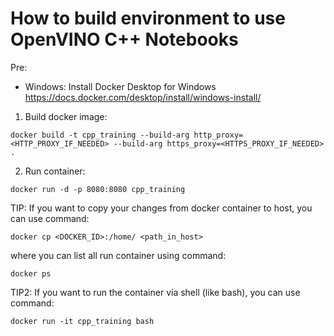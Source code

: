 # How to build environment to use OpenVINO C++ Notebooks

Pre:
- Windows: Install Docker Desktop for Windows https://docs.docker.com/desktop/install/windows-install/

1. Build docker image:
```
docker build -t cpp_training --build-arg http_proxy=<HTTP_PROXY_IF_NEEDED> --build-arg https_proxy=<HTTPS_PROXY_IF_NEEDED> .
```
2. Run container:
```
docker run -d -p 8080:8080 cpp_training
```

TIP: If you want to copy  your changes from docker container to host, you can use command:
```
docker cp <DOCKER_ID>:/home/ <path_in_host>
```
where you can list all run container using command:
```
docker ps
```
TIP2: If you want to run the container via shell (like bash), you can use command:
```
docker run -it cpp_training bash
```

